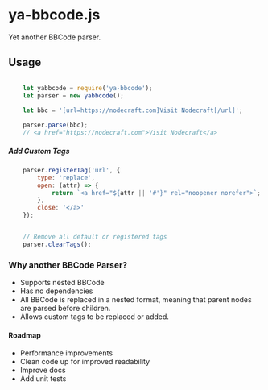 # ya-bbcode.js
Yet another BBCode parser.

## Usage

```javascript

	let yabbcode = require('ya-bbcode');
	let parser = new yabbcode();
	
	let bbc = '[url=https://nodecraft.com]Visit Nodecraft[/url]';

	parser.parse(bbc);
	// <a href="https://nodecraft.com">Visit Nodecraft</a>

```

##### Add Custom Tags

```javascript
	parser.registerTag('url', {
		type: 'replace',
		open: (attr) => {
			return `<a href="${attr || '#'}" rel="noopener norefer">`;
		},
		close: '</a>'
	});


	// Remove all default or registered tags
	parser.clearTags();

```

### Why another BBCode Parser?
 - Supports nested BBCode
 - Has no dependencies
 - All BBCode is replaced in a nested format, meaning that parent nodes are parsed before children.
 - Allows custom tags to be replaced or added.

#### Roadmap
 - Performance improvements
 - Clean code up for improved readability
 - Improve docs
 - Add unit tests